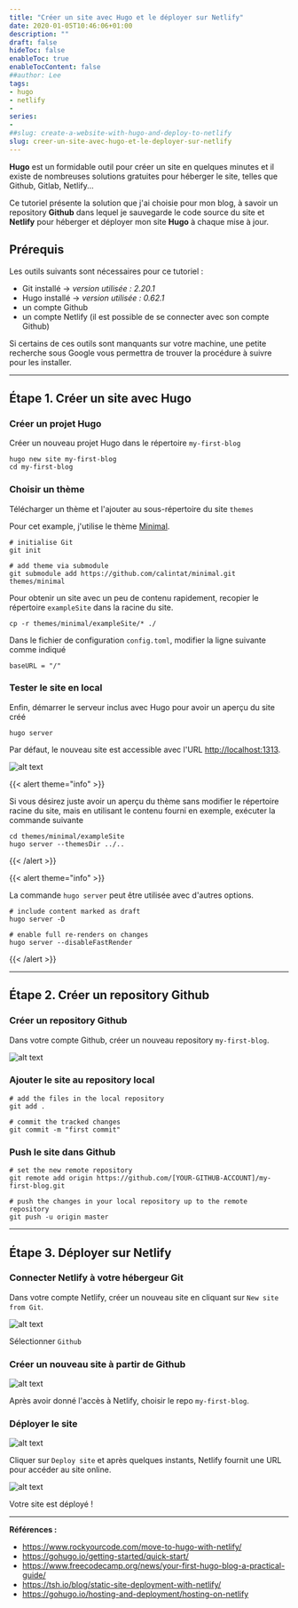 ```yaml
---
title: "Créer un site avec Hugo et le déployer sur Netlify"
date: 2020-01-05T10:46:06+01:00
description: ""
draft: false
hideToc: false
enableToc: true
enableTocContent: false
##author: Lee
tags: 
- hugo
- netlify
-
series:
- 
##slug: create-a-website-with-hugo-and-deploy-to-netlify
slug: creer-un-site-avec-hugo-et-le-deployer-sur-netlify
---
```


**Hugo** est un formidable outil pour créer un site en quelques minutes et il existe de nombreuses solutions gratuites pour héberger le site, telles que Github, Gitlab, Netlify...

Ce tutoriel présente la solution que j'ai choisie pour mon blog, à savoir un repository **Github** dans lequel je sauvegarde le code source du site et **Netlify** pour héberger et déployer mon site **Hugo** à chaque mise à jour. 

## Prérequis

Les outils suivants sont nécessaires pour ce tutoriel :

- Git installé → *version utilisée : 2.20.1*
- Hugo installé → *version utilisée : 0.62.1*
- un compte Github 
- un compte Netlify (il est possible de se connecter avec son compte Github)

Si certains de ces outils sont manquants sur votre machine, une petite recherche sous Google vous permettra de trouver la procédure à suivre pour les installer.

---

## Étape 1. Créer un site avec Hugo

### Créer un projet Hugo

Créer un nouveau projet Hugo dans le répertoire `my-first-blog`

    hugo new site my-first-blog
    cd my-first-blog

### Choisir un thème

Télécharger un thème et l'ajouter au sous-répertoire du site `themes` 

Pour cet example, j'utilise le thème [Minimal](https://themes.gohugo.io/minimal/). 

    # initialise Git
    git init

    # add theme via submodule
    git submodule add https://github.com/calintat/minimal.git themes/minimal

Pour obtenir un site avec un peu de contenu rapidement, recopier le répertoire `exampleSite` dans la racine du site. 

    cp -r themes/minimal/exampleSite/* ./

Dans le fichier de configuration `config.toml`, modifier la ligne suivante comme indiqué

    baseURL = "/"

### Tester le site en local

Enfin, démarrer le serveur inclus avec Hugo pour avoir un aperçu du site créé

    hugo server 

Par défaut, le nouveau site est accessible avec l'URL [http://localhost:1313](http://localhost:1313).

![alt text](./local-view-site.png "view local site")

{{< alert theme="info" >}}

Si vous désirez juste avoir un aperçu du thème sans modifier le répertoire racine du site, mais en utilisant le contenu fourni en exemple, exécuter la commande suivante

    cd themes/minimal/exampleSite
    hugo server --themesDir ../..

{{< /alert >}}

{{< alert theme="info" >}}

La commande `hugo server` peut être utilisée avec d'autres options.

    # include content marked as draft 
    hugo server -D

    # enable full re-renders on changes
    hugo server --disableFastRender

{{< /alert >}}

---

## Étape 2. Créer un repository Github

### Créer un repository Github

Dans votre compte Github, créer un nouveau repository `my-first-blog`.

![alt text](./github-create-repo.png "create repository github")

### Ajouter le site au repository local

    # add the files in the local repository
    git add .

    # commit the tracked changes
    git commit -m "first commit"

### Push le site dans Github

    # set the new remote repository
    git remote add origin https://github.com/[YOUR-GITHUB-ACCOUNT]/my-first-blog.git

    # push the changes in your local repository up to the remote repository
    git push -u origin master

---

## Étape 3. Déployer sur Netlify

### Connecter Netlify à votre hébergeur Git

Dans votre compte Netlify, créer un nouveau site en cliquant sur `New site from Git`.

![alt text](./netlify-connect-git.png "netlify connect github")

Sélectionner `Github`

### Créer un nouveau site à partir de Github

![alt text](./netlify-pick-repo.png "netlify pick repository")

Après avoir donné l'accès à Netlify, choisir le repo `my-first-blog`.

### Déployer le site

![alt text](./netlify-build-options.png "netlify build options")

Cliquer sur `Deploy site` et après quelques instants, Netlify fournit une URL pour accéder au site online.

![alt text](./netlify-deploy-site.png "netlify deploy site")

Votre site est déployé !

---

**Références :**

- https://www.rockyourcode.com/move-to-hugo-with-netlify/
- https://gohugo.io/getting-started/quick-start/
- https://www.freecodecamp.org/news/your-first-hugo-blog-a-practical-guide/
- https://tsh.io/blog/static-site-deployment-with-netlify/
- https://gohugo.io/hosting-and-deployment/hosting-on-netlify
  